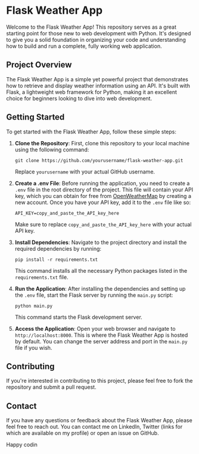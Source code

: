 # Flask Weather App

Welcome to the Flask Weather App! This repository serves as a great starting point for those new to web development with Python. It's designed to give you a solid foundation in organizing your code and understanding how to build and run a complete, fully working web application.

## Project Overview

The Flask Weather App is a simple yet powerful project that demonstrates how to retrieve and display weather information using an API. It's built with Flask, a lightweight web framework for Python, making it an excellent choice for beginners looking to dive into web development.

## Getting Started

To get started with the Flask Weather App, follow these simple steps:

1. **Clone the Repository**: First, clone this repository to your local machine using the following command:
   ```
   git clone https://github.com/yourusername/flask-weather-app.git
   ```
   Replace `yourusername` with your actual GitHub username.

2. **Create a .env File**: Before running the application, you need to create a `.env` file in the root directory of the project. This file will contain your API key, which you can obtain for free from [OpenWeatherMap](https://openweathermap.org) by creating a new account. Once you have your API key, add it to the `.env` file like so:
   ```
   API_KEY=copy_and_paste_the_API_key_here
   ```
   Make sure to replace `copy_and_paste_the_API_key_here` with your actual API key.

3. **Install Dependencies**: Navigate to the project directory and install the required dependencies by running:
   ```
   pip install -r requirements.txt
   ```
   This command installs all the necessary Python packages listed in the `requirements.txt` file.

4. **Run the Application**: After installing the dependencies and setting up the `.env` file, start the Flask server by running the `main.py` script:
   ```
   python main.py
   ```
   This command starts the Flask development server.

5. **Access the Application**: Open your web browser and navigate to `http://localhost:8000`. This is where the Flask Weather App is hosted by default. You can change the server address and port in the `main.py` file if you wish.

## Contributing

If you're interested in contributing to this project, please feel free to fork the repository and submit a pull request.

## Contact

If you have any questions or feedback about the Flask Weather App, please feel free to reach out. You can contact me on LinkedIn, Twitter (links for which are available on my profile) or open an issue on GitHub.

Happy codin